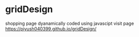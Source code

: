 # gridDesign

shopping page dyanamically coded using javascipt
visit page
https://piyush040399.github.io/gridDesign/
